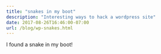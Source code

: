 ```yaml
---
title: "snakes in my boot"
description: "Interesting ways to hack a wordpress site"
date: 2017-08-26T16:46:00-07:00
url: /blog/wp-snakes.html
---
```


I found a snake in my boot!
